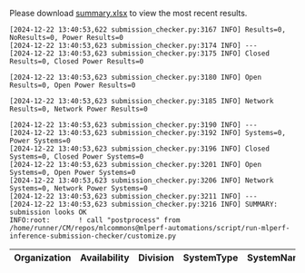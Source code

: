 Please download [summary.xlsx](summary.xlsx) to view the most recent results. 

 ```
[2024-12-22 13:40:53,622 submission_checker.py:3167 INFO] Results=0, NoResults=0, Power Results=0
[2024-12-22 13:40:53,623 submission_checker.py:3174 INFO] ---
[2024-12-22 13:40:53,623 submission_checker.py:3175 INFO] Closed Results=0, Closed Power Results=0

[2024-12-22 13:40:53,623 submission_checker.py:3180 INFO] Open Results=0, Open Power Results=0

[2024-12-22 13:40:53,623 submission_checker.py:3185 INFO] Network Results=0, Network Power Results=0

[2024-12-22 13:40:53,623 submission_checker.py:3190 INFO] ---
[2024-12-22 13:40:53,623 submission_checker.py:3192 INFO] Systems=0, Power Systems=0
[2024-12-22 13:40:53,623 submission_checker.py:3196 INFO] Closed Systems=0, Closed Power Systems=0
[2024-12-22 13:40:53,623 submission_checker.py:3201 INFO] Open Systems=0, Open Power Systems=0
[2024-12-22 13:40:53,623 submission_checker.py:3206 INFO] Network Systems=0, Network Power Systems=0
[2024-12-22 13:40:53,623 submission_checker.py:3211 INFO] ---
[2024-12-22 13:40:53,623 submission_checker.py:3216 INFO] SUMMARY: submission looks OK
INFO:root:       ! call "postprocess" from /home/runner/CM/repos/mlcommons@mlperf-automations/script/run-mlperf-inference-submission-checker/customize.py

```

| Organization   | Availability   | Division   | SystemType   | SystemName   | Platform   | Model   | MlperfModel   | Scenario   | Result   | Accuracy   | number_of_nodes   | host_processor_model_name   | host_processors_per_node   | host_processor_core_count   | accelerator_model_name   | accelerators_per_node   | Location   | framework   | operating_system   | notes   | compliance   | errors   | version   | inferred   | has_power   | Units   | weight_data_types   |
|----------------|----------------|------------|--------------|--------------|------------|---------|---------------|------------|----------|------------|-------------------|-----------------------------|----------------------------|-----------------------------|--------------------------|-------------------------|------------|-------------|--------------------|---------|--------------|----------|-----------|------------|-------------|---------|---------------------|
